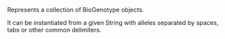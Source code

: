 Represents a collection of BioGenotype objects.

It can be instantiated from a given String with alleles separated by spaces, tabs or other common delimiters.
